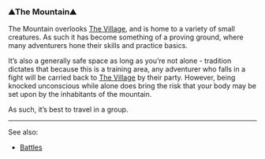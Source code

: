 ### ⛰The Mountain⛰
The Mountain overlooks [The Village](../village_square/index.md), and is home to a variety of small creatures. As such it has become something of
  a proving ground, where many adventurers hone their skills and practice basics.

It’s also a generally safe space as long as you’re not alone - tradition dictates that because this is a training
  area, any adventurer who falls in a fight will be carried back to [The Village](../village_square/index.md) by their party. However, being knocked
  unconscious while alone does bring the risk that your body may be set upon by the inhabitants of the mountain.

As such, it’s best to travel in a group.

---

See also: 
 - [Battles](../../battles.md)


